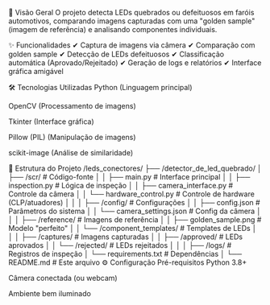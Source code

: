 📌 Visão Geral
O projeto detecta LEDs quebrados ou defeituosos em faróis automotivos, comparando imagens capturadas com uma "golden sample" (imagem de referência) e analisando componentes individuais.

✨ Funcionalidades
✔ Captura de imagens via câmera
✔ Comparação com golden sample
✔ Detecção de LEDs defeituosos
✔ Classificação automática (Aprovado/Rejeitado)
✔ Geração de logs e relatórios
✔ Interface gráfica amigável

🛠️ Tecnologias Utilizadas
Python (Linguagem principal)

OpenCV (Processamento de imagens)

Tkinter (Interface gráfica)

Pillow (PIL) (Manipulação de imagens)

scikit-image (Análise de similaridade)

📂 Estrutura do Projeto
/leds_conectores/
├── /detector_de_led_quebrado/
│   ├── /scr/                  # Código-fonte
│   │   ├── main.py            # Interface principal
│   │   ├── inspection.py      # Lógica de inspeção
│   │   ├── camera_interface.py # Controle da câmera
│   │   └── hardware_control.py # Controle de hardware (CLP/atuadores)
│   │
│   ├── /config/               # Configurações
│   │   ├── config.json        # Parâmetros do sistema
│   │   └── camera_settings.json # Config da câmera
│   │
│   ├── /reference/            # Imagens de referência
│   │   ├── golden_sample.png  # Modelo "perfeito"
│   │   └── /component_templates/ # Templates de LEDs
│   │
│   ├── /captures/             # Imagens capturadas
│   │   ├── /approved/         # LEDs aprovados
│   │   └── /rejected/         # LEDs rejeitados
│   │
│   ├── /logs/                 # Registros de inspeção
│   └── requirements.txt       # Dependências
│
└── README.md                  # Este arquivo
⚙️ Configuração
Pré-requisitos
Python 3.8+

Câmera conectada (ou webcam)

Ambiente bem iluminado
